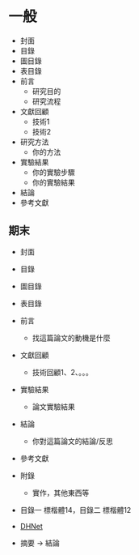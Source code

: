 # **一般**
- 封面
- 目錄
- 圖目錄
- 表目錄
- 前言
    - 研究目的
    - 研究流程
- 文獻回顧 
    - 技術1
    - 技術2
- 研究方法
    - 你的方法
- 實驗結果
    - 你的實驗步驟
    - 你的實驗結果
- 結論
- 參考文獻

## **期末**
- 封面
- 目錄
- 圖目錄
- 表目錄
- 前言
    - 找這篇論文的動機是什麼
- 文獻回顧
    - 技術回顧1、2、。。。
- 實驗結果
    - 論文實驗結果
- 結論
    - 你對這篇論文的結論/反思
- 參考文獻
- 附錄
    - 實作，其他東西等

- 目錄一 標楷體14，目錄二 標楷體12
- [DHNet](https://arxiv.org/abs/2403.19931)
- 摘要 -> 結論